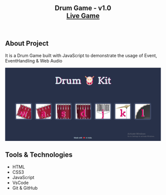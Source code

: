 <h2 align="center">
Drum Game - v1.0<br/>
  <a href="https://harish1611.github.io/Drum-Game/" target="_blank">Live Game</a>

</h2>

<br/>

## About Project

It is a Drum Game built with JavaScript to demonstrate the usage of Event, EventHandling & Web Audio
<br/>

![Game UI](image.png)

## Tools & Technologies

- HTML
- CSS3
- JavaScript
- VsCode
- Git & GitHub

